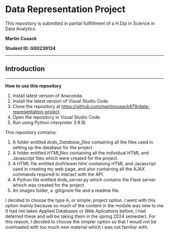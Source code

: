 # Data Representation Project

This repository is submitted in partial fullfillment of a H.Dip in Science in Data Analytics.

**Martin Cusack**

**Student ID: G00239124**
***

## Introduction
***

**How to use this repository**

1. Install latest version of Anaconda.
2. Install the latest version of Visual Studio Code.
3. Clone the repository at https://github.com/martincusack979/data-representation-project
4. Open the repository in Visual Studio Code.
5. Run using Python interpreter 3.9.18.

This repository contains: 
1. A folder entitled *dvds_Database_files* containing all the files used in setting up the database for the project.
2. A folder entitled *HTMLfiles*  containing all the individual HTML and Javascript files which were created for the project.
3. A HTML file entitled dvdViewer.html containing HTML and Javascript used in creating my web page, and also containing all the AJAX commands required to interact with the API.
4. A Python file entitled dvds_server.py which contains the Flask server whoch was created for the project.
5. An images folder, a .gitignore file and a readme file.

I decided to choose the type A, or simple, project option.  I went with this option mainly because so much of the content in the module was new to me (I had not taken Applied Databases or Web Aplications before, I had deferred these and will be taking them in the spring 2024 semester).  For this reason, I decided to choose the simpler option so that I woudl not be overloaded with too much new material which I was not familiar with.





